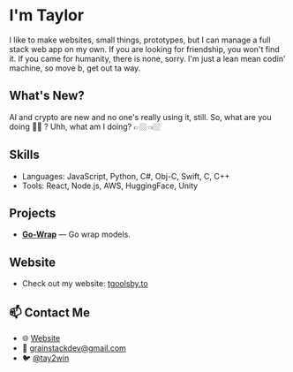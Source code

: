 # I'm Taylor

I like to make websites, small things, prototypes, but I can manage a full stack web app on my own.
If you are looking for friendship, you won't find it.
If you came for humanity, there is none, sorry.
I'm just a lean mean codin' machine, so move b, get out ta way.

## What's New?

AI and crypto are new and no one's really using it, still. 
So, what are you doing 🫵🏻 ?
Uhh, what am I doing? 👉🏼👈🏼

## Skills
- Languages: JavaScript, Python, C#, Obj-C, Swift, C, C++
- Tools: React, Node.js, AWS, HuggingFace, Unity

## Projects
- **[Go-Wrap](https://go-wrap.com)** — Go wrap models.

## Website
- Check out my website: [tgoolsby.to](https://tgoolsby.to)

## 📫 Contact Me
- 🌐 [Website](https://tgoolsby.to)
- 📧 grainstackdev@gmail.com
- 🐦 [@tay2win](https://x.com/tay2win)
